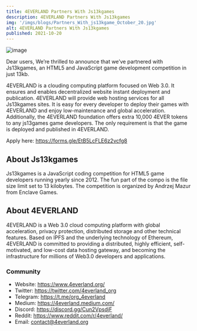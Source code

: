 ```yaml
---
title: 4EVERLAND Partners With Js13kgames
description: 4EVERLAND Partners With Js13kgames
img: '/imgs/blogs/Partners_With_js13kgame_October_20.jpg'
alt: 4EVERLAND Partners With Js13kgames
published: 2021-10-20
---
```


![image](/imgs/blogs/Partners_With_js13kgame_October_20.jpg)

Dear users,
We’re thrilled to announce that we’ve partnered with Js13kgames, an HTML5 and JavaScript game development competition in just 13kb.

4EVERLAND is a clouding computing platform focused on Web 3.0. It ensures and enables decentralized website instant deployment and publication. 4EVERLAND will provide web hosting services for all Js13kgames sites. It is easy for every developer to deploy their games with 4EVERLAND and enjoy low-maintenance and global acceleration. Additionally, the 4EVERLAND foundation offers extra 10,000 4EVER tokens to any js13games game developers. The only requirement is that the game is deployed and published in 4EVERLAND.

Apply here: https://forms.gle/EtB5LcFLE6z2vcfg8

## About Js13kgames

Js13kgames is a JavaScript coding competition for HTML5 game developers running yearly since 2012. The fun part of the compo is the file size limit set to 13 kilobytes. The competition is organized by Andrzej Mazur from Enclave Games.

## About 4EVERLAND

4EVERLAND is a Web 3.0 cloud computing platform with global acceleration, privacy protection, distributed storage and other technical features. Based on IPFS and the underlying technology of Ethereum, 4EVERLAND is committed to providing a distributed, highly efficient, self-motivated, and low-cost data hosting gateway, and becoming the infrastructure for millions of Web3.0 developers and applications.

### Community

- Website: https://www.4everland.org/
- Twitter: https://twitter.com/4everland_org
- Telegram: https://t.me/org_4everland
- Medium: https://4everland.medium.com/
- Discord: https://discord.gg/Cun2VpsdjF
- Reddit: https://www.reddit.com/r/4everland/
- Email: contact@4everland.org
